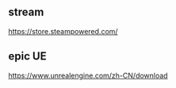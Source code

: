 ## stream

https://store.steampowered.com/

## epic UE

https://www.unrealengine.com/zh-CN/download
